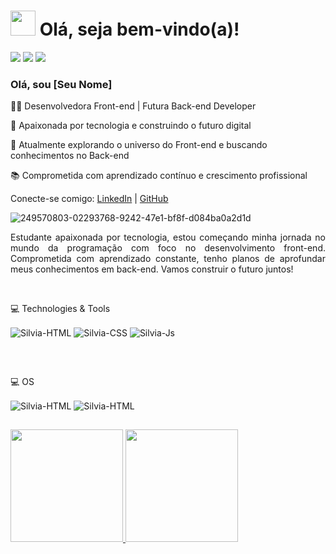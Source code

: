 ###

<h1><img src="https://i.imgur.com/0hdZ65D.gif" width="40px"> Olá, seja bem-vindo(a)!</h1>
<div>
    <a href = "mailto:silviareis104@gmail.com"><img src="https://img.shields.io/badge/Gmail-D14836?style=for-the-badge&logo=gmail&logoColor=white" target="_blank"></a>
  <a href="https://linkedin.com/in/silviareis1" target="_blank"><img src="https://img.shields.io/badge/-LinkedIn-%230077B5?style=for-the-badge&logo=linkedin&logoColor=white" target="_blank"></a>
  <a href="https://instagram.com/sreis36" target="_blank"><img src="https://img.shields.io/badge/-Instagram-%23E4405F?style=for-the-badge&logo=instagram&logoColor=white" target="_blank"></a> 


</div>


### Olá, sou [Seu Nome]

👩‍💻 Desenvolvedora Front-end | Futura Back-end Developer

🌟 Apaixonada por tecnologia e construindo o futuro digital

🚀 Atualmente explorando o universo do Front-end e buscando conhecimentos no Back-end

📚 Comprometida com aprendizado contínuo e crescimento profissional

Conecte-se comigo:
[LinkedIn](seu-linkedin) | [GitHub](seu-github)
<span align="center">
  
   ![249570803-02293768-9242-47e1-bf8f-d084ba0a2d1d](https://github.com/silviareis2/silviareis2/assets/104873230/78d65f6e-fe96-45b9-b9e7-9cd85881f4a9)
</span>  <br>
<p align="justify">
Estudante apaixonada por tecnologia, estou começando minha jornada no mundo da programação com foco no desenvolvimento front-end. Comprometida com aprendizado constante, tenho planos de aprofundar meus conhecimentos em back-end. Vamos construir o futuro juntos!
</p>
<div style="display: inline_block"><br>
  
  <p align="start"> 💻 Technologies & Tools </p>
    <img align="center" alt="Silvia-HTML"  src="https://img.shields.io/badge/HTML5-E34F26?style=for-the-badge&logo=html5&logoColor=white">
    <img align="center" alt="Silvia-CSS"  src="https://img.shields.io/badge/CSS3-1572B6?style=for-the-badge&logo=css3&logoColor=white">
  <img align="center" alt="Silvia-Js"  src="https://img.shields.io/badge/JavaScript-323330?style=for-the-badge&logo=javascript&logoColor=F7DF1E">


## </div>
<div style="display: inline_block"><br>
  
  <p align="start"> 💻 OS </p>
    <img align="center" alt="Silvia-HTML"  src="https://img.shields.io/badge/Windows-0078D6?style=for-the-badge&logo=windows&logoColor=white">
        <img align="center" alt="Silvia-HTML"  src="https://img.shields.io/badge/Ubuntu-E95420?style=for-the-badge&logo=ubuntu&logoColor=white">



## </div>

<div>
  <a href="https://github.com/silviareis2/silviareis2/">
  <img height="180em" src="https://github-readme-stats.vercel.app/api?username=silviareis2&show_icons=true&theme=dark&include_all_commits=true&count_private=true"/>
  <img height="180em" src="https://github-readme-stats.vercel.app/api/top-langs/?username=silviareis2&layout=compact&langs_count=16&theme=dark"/>
</div>  



